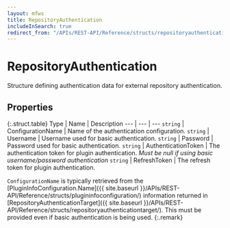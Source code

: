 ```yaml
---
layout: mfws
title: RepositoryAuthentication
includeInSearch: true
redirect_from: "/APIs/REST-API/Reference/structs/repositoryauthentication.html"
---
```


# RepositoryAuthentication

Structure defining authentication data for external repository authentication.

## Properties

{:.struct.table}
Type | Name | Description
--- | --- | ---
`string` | ConfigurationName | Name of the authentication configuration.
`string` | Username | Username used for basic authentication.
`string` | Password | Password used for basic authentication.
`string` | AuthenticationToken | The authentication token for plugin authentication.  *Must be null if using basic username/password authentication*
`string` | RefreshToken | The refresh token for plugin authentication.

`ConfigurationName` is typically retrieved from the [PluginInfoConfiguration.Name]({{ site.baseurl }}/APIs/REST-API/Reference/structs/plugininfoconfiguration/) information returned in [RepositoryAuthenticationTarget]({{ site.baseurl }}/APIs/REST-API/Reference/structs/repositoryauthenticationtarget/).  This must be provided even if basic authentication is being used.
{:.remark}